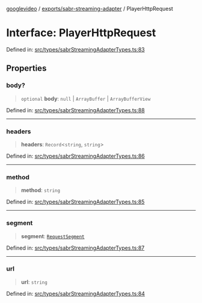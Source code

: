 [googlevideo](../../../README.md) / [exports/sabr-streaming-adapter](../README.md) / PlayerHttpRequest

# Interface: PlayerHttpRequest

Defined in: [src/types/sabrStreamingAdapterTypes.ts:83](https://github.com/LuanRT/googlevideo/blob/dbf946453f309f019ca5c8a163ede31e16e7831d/src/types/sabrStreamingAdapterTypes.ts#L83)

## Properties

### body?

> `optional` **body**: `null` \| `ArrayBuffer` \| `ArrayBufferView`

Defined in: [src/types/sabrStreamingAdapterTypes.ts:88](https://github.com/LuanRT/googlevideo/blob/dbf946453f309f019ca5c8a163ede31e16e7831d/src/types/sabrStreamingAdapterTypes.ts#L88)

***

### headers

> **headers**: `Record`\<`string`, `string`\>

Defined in: [src/types/sabrStreamingAdapterTypes.ts:86](https://github.com/LuanRT/googlevideo/blob/dbf946453f309f019ca5c8a163ede31e16e7831d/src/types/sabrStreamingAdapterTypes.ts#L86)

***

### method

> **method**: `string`

Defined in: [src/types/sabrStreamingAdapterTypes.ts:85](https://github.com/LuanRT/googlevideo/blob/dbf946453f309f019ca5c8a163ede31e16e7831d/src/types/sabrStreamingAdapterTypes.ts#L85)

***

### segment

> **segment**: [`RequestSegment`](RequestSegment.md)

Defined in: [src/types/sabrStreamingAdapterTypes.ts:87](https://github.com/LuanRT/googlevideo/blob/dbf946453f309f019ca5c8a163ede31e16e7831d/src/types/sabrStreamingAdapterTypes.ts#L87)

***

### url

> **url**: `string`

Defined in: [src/types/sabrStreamingAdapterTypes.ts:84](https://github.com/LuanRT/googlevideo/blob/dbf946453f309f019ca5c8a163ede31e16e7831d/src/types/sabrStreamingAdapterTypes.ts#L84)
